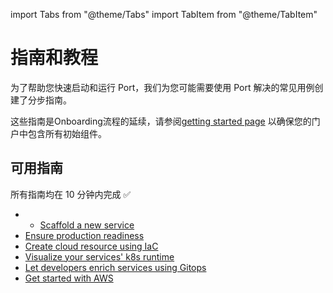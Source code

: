import Tabs from "@theme/Tabs"
import TabItem from "@theme/TabItem"

# 指南和教程

为了帮助您快速启动和运行 Port，我们为您可能需要使用 Port 解决的常见用例创建了分步指南。

这些指南是Onboarding流程的延续，请参阅[getting started page](/quickstart) 以确保您的门户中包含所有初始组件。

## 可用指南

所有指南均在 10 分钟内完成 ✅

* * [Scaffold a new service](/guides-and-tutorials/scaffold-a-new-service)
* [Ensure production readiness](/guides-and-tutorials/ensure-production-readiness)
* [Create cloud resource using IaC](/guides-and-tutorials/create-cloud-resource-using-iac)
* [Visualize your services' k8s runtime](/guides-and-tutorials/visualize-service-k8s-runtime)
* [Let developers enrich services using Gitops](/guides-and-tutorials/let-developers-enrich-services-using-gitops)
* [Get started with AWS](/guides-and-tutorials/get-started-with-aws)

